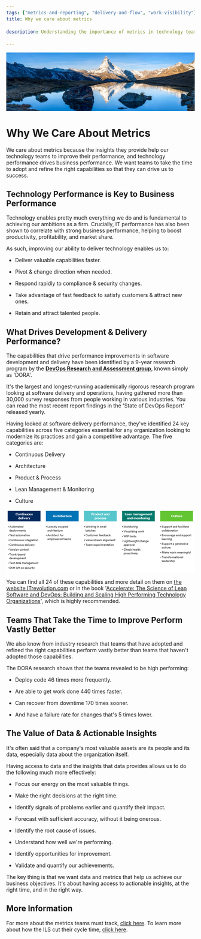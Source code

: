 ```yaml
---
tags: ["metrics-and-reporting", "delivery-and-flow", "work-visibility"]
title: Why we care about metrics

description: Understanding the importance of metrics in technology teams is crucial for enhancing performance, which in turn, drives business success. By adopting the right capabilities identified by DORA, organizations can boost productivity, improve delivery speed, and enhance customer satisfaction, benefiting from actionable insights that align with business objectives.

---
```



![A mountain with a body of water Description automatically generated](Why%20we%20care%20about%20metrics_media/media/image1.jpeg)

# Why We Care About Metrics



We care about metrics because the insights they provide help our technology teams to improve their performance, and technology performance drives business performance. We want teams to take the time to adopt and refine the right capabilities so that they can drive us to success.

## Technology Performance is Key to Business Performance

Technology enables pretty much everything we do and is fundamental to achieving our ambitions as a firm. Crucially, IT performance has also been shown to correlate with strong business performance, helping to boost productivity, profitability, and market share.

As such, improving our ability to deliver technology enables us to:

- Deliver valuable capabilities faster.

- Pivot & change direction when needed.

- Respond rapidly to compliance & security changes.

- Take advantage of fast feedback to satisfy customers & attract new ones.

- Retain and attract talented people.

## What Drives Development & Delivery Performance?

The capabilities that drive performance improvements in software development and delivery have been identified by a 9-year research program by the [**DevOps Research and Assessment group**](https://www.devops-research.com/research.html), known simply as 'DORA'.

It's the largest and longest-running academically rigorous research program looking at software delivery and operations, having gathered more than 30,000 survey responses from people working in various industries. You can read the most recent report findings in the 'State of DevOps Report' released yearly.

Having looked at software delivery performance, they've identified 24 key capabilities across five categories essential for any organization looking to modernize its practices and gain a competitive advantage. The five categories are:

- Continuous Delivery

- Architecture

- Product & Process

- Lean Management & Monitoring

- Culture

![A diagram of a product and process Description automatically generated](Why%20we%20care%20about%20metrics_media/media/image2.png)

You can find all 24 of these capabilities and more detail on them on [the website ITrevolution.com](https://itrevolution.com/articles/24-key-capabilities-to-drive-improvement-in-software-delivery/) or in the book '[Accelerate: The Science of Lean Software and DevOps: Building and Scaling High Performing Technology Organizations](https://www.amazon.co.uk/Accelerate-Software-Performing-Technology-Organizations/dp/1942788339)', which is highly recommended.

## Teams That Take the Time to Improve Perform Vastly Better

We also know from industry research that teams that have adopted and refined the right capabilities perform vastly better than teams that haven't adopted those capabilities.

The DORA research shows that the teams revealed to be high performing:

- Deploy code 46 times more frequently.

- Are able to get work done 440 times faster.

- Can recover from downtime 170 times sooner.

- And have a failure rate for changes that's 5 times lower.

## The Value of Data & Actionable Insights

It's often said that a company's most valuable assets are its people and its data, especially data about the organization itself.

Having access to data and the insights that data provides allows us to do the following much more effectively:

- Focus our energy on the most valuable things.

- Make the right decisions at the right time.

- Identify signals of problems earlier and quantify their impact.

- Forecast with sufficient accuracy, without it being onerous.

- Identify the root cause of issues.

- Understand how well we're performing.

- Identify opportunities for improvement.

- Validate and quantify our achievements.

The key thing is that we want data and metrics that help us achieve our business objectives. It's about having access to actionable insights, at the right time, and in the right way.

## More Information

For more about the metrics teams must track, [click here](https://schroders365eur.sharepoint.com/sites/myschroders/content/Pages/CorporatePages/cA5DcI8h54ye17yXUNla6w/4845e02e-dfaa-4cdf-88f8-a1fb4578b58a.aspx). To learn more about how the ILS cut their cycle time, [click here](https://schroders365eur.sharepoint.com/sites/myschroders/News/Pages/Stories/CIWsscu83QKHLo3NKRvg/f9042cf0-30f1-4f82-a2fb-002a2ad8948e.aspx?xsdata...).
